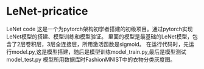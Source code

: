 # LeNet-pricatice
LeNet code
这是一个为pytorch架构初学者搭建的初级项目。通过pytorch实现LeNet模型的搭建、模型训练和模型验证。
里面的模型是最基础的LeNet模型，包含了2层卷积层，3层全连接层，所用激活函数是sigmoid。
在运行代码时，先运行model.py,这是模型搭建，随后是模型训练model_train.py,最后是模型测试model_test.py
模型所用数据库时FashionMNIST中的衣物分类灰度图。
